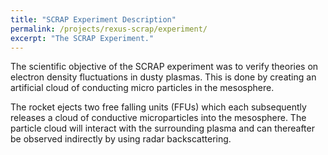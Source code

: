 ```yaml
---
title: "SCRAP Experiment Description"
permalink: /projects/rexus-scrap/experiment/
excerpt: "The SCRAP Experiment."
---
```


The scientific objective of the SCRAP experiment was to verify theories on electron density fluctuations in dusty plasmas.
This is done by creating an artificial cloud of conducting micro particles in the mesosphere. 

The rocket ejects two free falling units (FFUs) which each subsequently releases a cloud of conductive microparticles into the mesosphere. 
The particle cloud will interact with the surrounding plasma and can thereafter be observed indirectly by using radar backscattering.

